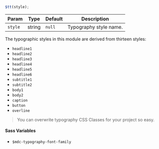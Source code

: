 ```js
$tt(style);
```

| Param   | Type   | Default | Description            |
| ------- | ------ | ------- | ---------------------- |
| `style` | string | `null`  | Typography style name. |

The typographic styles in this module are derived from thirteen styles:

- `headline1`
- `headline2`
- `headline3`
- `headline4`
- `headline5`
- `headline6`
- `subtitle1`
- `subtitle2`
- `body1`
- `body2`
- `caption`
- `button`
- `overline`

> You can overwrite typography CSS Classes for your project so easy.

#### Sass Variables

- `$mdc-typography-font-family`
